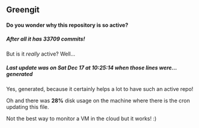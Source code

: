 ## Greengit

#### Do you wonder why this repository is so active?

##### After all it has 33709 commits!

But is it *really* active? Well...

##### Last update was on Sat Dec 17 at 10:25:14 when those lines were... generated

Yes, generated, because it certainly helps a lot to have such an active repo!

Oh and there was **28%** disk usage on the machine
where there is the cron updating this file.

Not the best way to monitor a VM in the cloud but it works! :)
